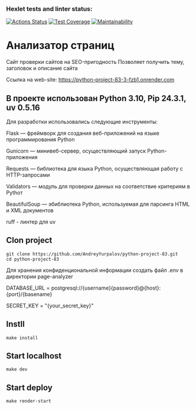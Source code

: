 ### Hexlet tests and linter status:
[![Actions Status](https://github.com/AndreyYurpalov/python-project-83/actions/workflows/hexlet-check.yml/badge.svg)](https://github.com/AndreyYurpalov/python-project-83/actions)
[![Test Coverage](https://api.codeclimate.com/v1/badges/715d14638b2ff5ea7c11/test_coverage)](https://codeclimate.com/github/AndreyYurpalov/python-project-83/test_coverage)
[![Maintainability](https://api.codeclimate.com/v1/badges/715d14638b2ff5ea7c11/maintainability)](https://codeclimate.com/github/AndreyYurpalov/python-project-83/maintainability)

# Анализатор страниц

Сайт проверки сайтов на SEO-пригодность
Позволяет получить тему, заголовок и описание сайта

Ссылка на web-site: https://python-project-83-3-fzb1.onrender.com

## В проекте использован Python 3.10, Pip 24.3.1, uv 0.5.16

Для разработки использовались следующие инструменты:

Flask — фреймворк для создания веб-приложений на языке программирования Python

Gunicorn — минивеб-сервер, осуществляющий запуск Python-приложения

Requests — библиотека для языка Python, осуществляющая работу с HTTP-запросами

Validators — модуль для проверки данных на соответствие критериям в Pythoт

BeautifulSoup — эбиблиотека Python, используемая для парсинга HTML и XML документов

ruff - линтер для uv

## Clon project
```python3
git clone https://github.com/AndreyYurpalov/python-project-83.git
cd python-project-83
```
Для хранения конфиденциональной информации создать файл .env в директории 
page-analyzer 

DATABASE_URL = postgresql://{username}{password}@{host}:{port}/{basename}

SECRET_KEY = "{your_secret_key}"

## Instll
```python3
make install
```
## Start localhost
```python3
make dev
```

## Start deploy
```python3
make render-start
```








